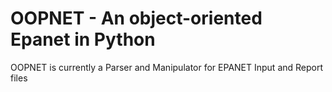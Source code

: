 # OOPNET - An object-oriented Epanet in Python

OOPNET is currently a Parser and Manipulator for EPANET Input and Report files